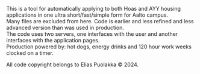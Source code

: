 This is a tool for automatically applying to both Hoas and AYY housing applications in one ultra short/fast/simple form for Aalto campus.  
Many files are excluded from here. Code is earlier and less refined and less advanced version than was used in production.  
The code uses two servers, one interfaces with the user and another interfaces with the application pages.  
Production powered by: hot dogs, energy drinks and 120 hour work weeks clocked on a timer.  

All code copyright belongs to Elias Puolakka © 2024.
